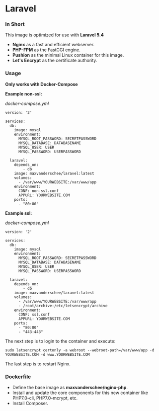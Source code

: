 # Laravel

### In Short
This image is optimized for use with **Laravel 5.4**
+ **Nginx** as a fast and efficient webserver.
+ **PHP-FPM** as the FastCGI engine.
+ **Pushion** as the minimal Linux container for this image.
+ **Let's Encrypt** as the certificate authority.

### Usage
**Only works with Docker-Compose**

**Example non-ssl:**

*docker-compose.yml*

    version: '2'

    services:
      db:
        image: mysql
        environment:
          MYSQL_ROOT_PASSWORD: SECRETPASSWORD
          MYSQL_DATABASE: DATABASENAME
          MYSQL_USER: USER
          MYSQL_PASSWORD: USERPASSWORD

      laravel:
        depends_on:
            - db
        image: maxvanderschee/laravel:latest
        volumes:
          - /var/www/YOURWEBSITE:/var/www/app
        environment:
          CONF: non-ssl.conf
          APPURL: YOURWEBSITE.COM
        ports:
          - "80:80"

**Example ssl:**

*docker-compose.yml*

    version: '2'

    services:
      db:
        image: mysql
        environment:
          MYSQL_ROOT_PASSWORD: SECRETPASSWORD
          MYSQL_DATABASE: DATABASENAME
          MYSQL_USER: USER
          MYSQL_PASSWORD: USERPASSWORD

      laravel:
        depends_on:
            - db
        image: maxvanderschee/laravel:latest
        volumes:
          - /var/www/YOURWEBSITE:/var/www/app
          - /root/archive:/etc/letsencrypt/archive
        environment:
          CONF: ssl.conf
          APPURL: YOURWEBSITE.COM
        ports:
          - "80:80"
          - "443:443"

The next step is to login to the container and execute:

``sudo letsencrypt certonly -a webroot --webroot-path=/var/www/app -d YOURWEBSITE.COM -d www.YOURWEBSITE.COM``

The last step is to restart Nginx.

### Dockerfile

+ Define the base image as **maxvanderschee/nginx-php**.
+ Install and update the core components for this new container like PHP7.0-cli, PHP7.0-mcrypt, etc.
+ Install Composer.
